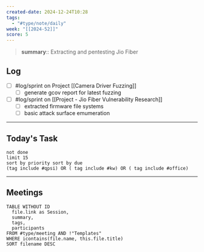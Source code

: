 ```yaml
---
created-date: 2024-12-24T10:28
tags:
  - "#type/note/daily"
week: "[[2024-52]]"
score: 5
---
```


> **summary**:: Extracting and pentesting Jio Fiber

## Log
- [ ] #log/sprint on Project [[Camera Driver Fuzzing]]
	- [ ] generate gcov report for latest fuzzing
- [ ] #log/sprint on [[Project - Jio Fiber Vulnerability Research]]
	- [ ] extracted firmware file systems
	- [ ] basic attack surface emumeration

---

## Today's Task

```tasks
not done
limit 15
sort by priority sort by due
(tag include #qpsi) OR ( tag include #kw) OR ( tag include #office)
```
---

## Meetings

```dataview
TABLE WITHOUT ID
  file.link as Session,
  summary,
  tags,
  participants
FROM #type/meeting AND !"Templates"
WHERE icontains(file.name, this.file.title)
SORT filename DESC
```